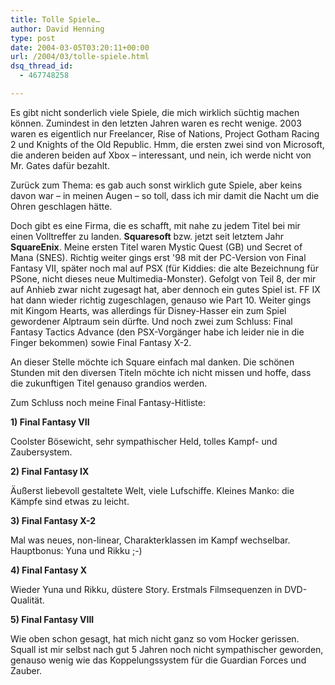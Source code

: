 ```yaml
---
title: Tolle Spiele…
author: David Henning
type: post
date: 2004-03-05T03:20:11+00:00
url: /2004/03/tolle-spiele.html
dsq_thread_id:
  - 467748258

---
```

Es gibt nicht sonderlich viele Spiele, die mich wirklich süchtig machen können. Zumindest in den letzten Jahren waren es recht wenige. 2003 waren es eigentlich nur Freelancer, Rise of Nations, Project Gotham Racing 2 und Knights of the Old Republic. Hmm, die ersten zwei sind von Microsoft, die anderen beiden auf Xbox &#8211; interessant, und nein, ich werde nicht von Mr. Gates dafür bezahlt.
  
Zurück zum Thema: es gab auch sonst wirklich gute Spiele, aber keins davon war &#8211; in meinen Augen &#8211; so toll, dass ich mir damit die Nacht um die Ohren geschlagen hätte.
  
Doch gibt es eine Firma, die es schafft, mit nahe zu jedem Titel bei mir einen Volltreffer zu landen. **Squaresoft** bzw. jetzt seit letztem Jahr **SquareEnix**. Meine ersten Titel waren Mystic Quest (GB) und Secret of Mana (SNES). Richtig weiter gings erst &apos;98 mit der PC-Version von Final Fantasy VII, später noch mal auf PSX (für Kiddies: die alte Bezeichnung für PSone, nicht dieses neue Multimedia-Monster). Gefolgt von Teil 8, der mir auf Anhieb zwar nicht zugesagt hat, aber dennoch ein gutes Spiel ist. FF IX hat dann wieder richtig zugeschlagen, genauso wie Part 10. Weiter gings mit Kingom Hearts, was allerdings für Disney-Hasser ein zum Spiel gewordener Alptraum sein dürfte. Und noch zwei zum Schluss: Final Fantasy Tactics Advance (den PSX-Vorgänger habe ich leider nie in die Finger bekommen) sowie Final Fantasy X-2.

An dieser Stelle möchte ich Square einfach mal danken. Die schönen Stunden mit den diversen Titeln möchte ich nicht missen und hoffe, dass die zukunftigen Titel genauso grandios werden.

Zum Schluss noch meine Final Fantasy-Hitliste:

**1) Final Fantasy VII**
  
Coolster Bösewicht, sehr sympathischer Held, tolles Kampf- und Zaubersystem.

**2) Final Fantasy IX**
  
Äußerst liebevoll gestaltete Welt, viele Lufschiffe. Kleines Manko: die Kämpfe sind etwas zu leicht.

**3) Final Fantasy X-2**
  
Mal was neues, non-linear, Charakterklassen im Kampf wechselbar. Hauptbonus: Yuna und Rikku ;-)

**4) Final Fantasy X**
  
Wieder Yuna und Rikku, düstere Story. Erstmals Filmsequenzen in DVD-Qualität.

**5) Final Fantasy VIII**
  
Wie oben schon gesagt, hat mich nicht ganz so vom Hocker gerissen. Squall ist mir selbst nach gut 5 Jahren noch nicht sympathischer geworden, genauso wenig wie das Koppelungssystem für die Guardian Forces und Zauber.